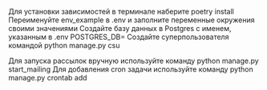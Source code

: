 Для установки зависимостей в терминале наберите poetry install
Переименуйте env_example в .env и заполните переменные окружения своими значениями
Создайте базу данных в Postgres с именем, указанным в .env POSTGRES_DB=
Создайте суперпользователя командой python manage.py csu

Для запуска рассылок вручную используйте команду python manage.py start_mailing
Для добавления cron задачи используйте команду python manage.py crontab add